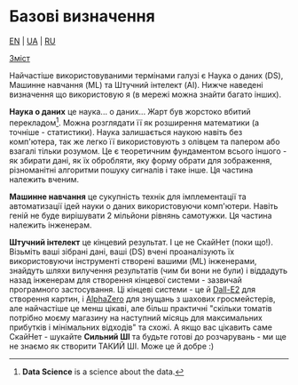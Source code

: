 # Базові визначення

[EN](definitions.md) | [UA](definitions_ua.md) | [RU](definitions_ru.md)

[Зміст](README_ua.md)

Найчастіше використовуваними термінами галузі є Наука о даних (DS), Машинне навчання (ML) та Штучний інтелект (AI).
Нижче наведені визначення що використовую я (в мережі можна знайти багато інших).

**Наука о даних** це наука... о даних... Жарт був жорстоко вбитий перекладом[^1].
Можна розглядати її як розширення математики (а точніше - статистики). Наука залишається наукою навіть без комп'ютера,
так же легко її використовують з олівцем та папером або взагалі тільки розумом. Це є теоретичним фундаментом всього
іншого - як збирати дані, як їх обробляти, яку форму обрати для зображення, різноманітні алгоритми пошуку сигналів
і таке інше. Ця частина належить вченим.

**Машинне навчання** це сукупність технік для імплементації та автоматизації ідей науки о даних використовуючи
комп'ютери. Навіть геній не буде вирішувати 2 мільйони рівнянь самотужки. Ця частина належить інженерам.

**Штучний інтелект** це кінцевий результат. І це не СкайНет (поки що!). Візьміть ваші зібрані дані, ваші (DS)
вчені проаналізують їх використовуючи інструменті створені вашими (ML) інженерами, знайдуть шляхи вилучення результатів
(чим би вони не були) і віддадуть назад інженерам для створення кінцевої системи - зазвичай програмного застосування. 
Ці кінцеві системи - це й [Dall-E2](https://openai.com/dall-e-2/) 
для створення картин, і [AlphaZero](https://www.deepmind.com/blog/alphazero-shedding-new-light-on-chess-shogi-and-go) 
для знущань з шахових гросмейстерів, але найчастіше це менш цікаві, але більш практичні "скільки томатів потрібно
моєму магазину на наступний місяць для максимальних прибутків і мінімальних відходів" та схожі.
А якщо вас цікавить саме СкайНет - шукайте **Сильний ШІ** та будьте готові до розчарувань - ми ще не знаємо як 
створити ТАКИЙ ШІ. Може це й добре :)

[^1]: **Data Science** is a science about the data.